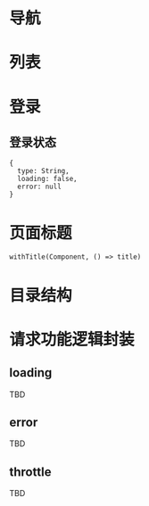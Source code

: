 # 导航

# 列表

# 登录

## 登录状态
```
{
  type: String, 
  loading: false,
  error: null
}
```

# 页面标题

```withTitle(Component, () => title)```

# 目录结构

# 请求功能逻辑封装

## loading

TBD

## error

TBD

## throttle

TBD
